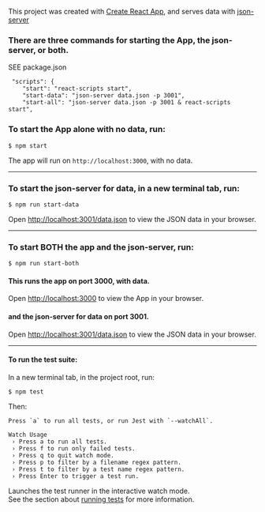 This project was created with [Create React App](https://github.com/facebook/create-react-app), and serves data with [json-server](https://www.npmjs.com/package/json-server)

### There are three commands for starting the App, the json-server, or both.

SEE package.json

```
 "scripts": {
    "start": "react-scripts start",
    "start-data": "json-server data.json -p 3001",
    "start-all": "json-server data.json -p 3001 & react-scripts start",
```

### To start the App alone with no data, run:

```
$ npm start
```

The app will run on `http://localhost:3000`, with no data.

---

### To start the json-server for data, in a new terminal tab, run:

```
$ npm run start-data
```

Open [http://localhost:3001/data.json](http://localhost:3001/data.json) to view the JSON data in your browser.

---

### To start BOTH the app and the json-server, run:

```
$ npm run start-both
```

#### This runs the app on port 3000, with data.

Open [http://localhost:3000](http://localhost:3000) to view the App in your browser.

#### and the json-server for data on port 3001.

Open [http://localhost:3001/data.json](http://localhost:3001/data.json) to view the JSON data in your browser.

---

#### To run the test suite:

In a new terminal tab, in the project root, run:

```
$ npm test
```

Then:

```
Press `a` to run all tests, or run Jest with `--watchAll`.

Watch Usage
 › Press a to run all tests.
 › Press f to run only failed tests.
 › Press q to quit watch mode.
 › Press p to filter by a filename regex pattern.
 › Press t to filter by a test name regex pattern.
 › Press Enter to trigger a test run.

```

Launches the test runner in the interactive watch mode.\
See the section about [running tests](https://facebook.github.io/create-react-app/docs/running-tests) for more information.
